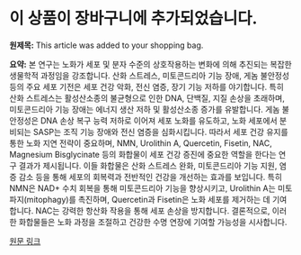 # 이 상품이 장바구니에 추가되었습니다.

**원제목:** This article was added to your shopping bag.

**요약:** 본 연구는 노화가 세포 및 분자 수준의 상호작용하는 변화에 의해 추진되는 복잡한 생물학적 과정임을 강조합니다.  산화 스트레스, 미토콘드리아 기능 장애, 게놈 불안정성 등의 주요 세포 기전은 세포 건강 악화, 전신 염증, 장기 기능 저하를 야기합니다.  특히 산화 스트레스는 활성산소종의 불균형으로 인한 DNA, 단백질, 지질 손상을 초래하며, 미토콘드리아 기능 장애는 에너지 생산 저하 및 활성산소종 증가를 유발합니다. 게놈 불안정성은 DNA 손상 복구 능력 저하로 이어져 세포 노화를 유도하고, 노화 세포에서 분비되는 SASP는 조직 기능 장애와 전신 염증을 심화시킵니다. 따라서 세포 건강 유지를 통한 노화 지연 전략이 중요하며,  NMN, Urolithin A, Quercetin, Fisetin, NAC, Magnesium Bisglycinate 등의 화합물이 세포 건강 증진에 중요한 역할을 한다는 연구 결과가 제시됩니다. 이들 화합물은 산화 스트레스 완화, 미토콘드리아 기능 지원, 염증 감소 등을 통해 세포의 회복력과 전반적인 건강을 개선하는 효과를 보입니다.  특히 NMN은 NAD+ 수치 회복을 통해 미토콘드리아 기능을 향상시키고, Urolithin A는 미토파지(mitophagy)를 촉진하며, Quercetin과 Fisetin은 노화 세포를 제거하는 데 기여합니다.  NAC는 강력한 항산화 작용을 통해 세포 손상을 방지합니다.  결론적으로, 이러한 화합물들은 노화 과정을 조절하고 건강한 수명 연장에 기여할 가능성을 시사합니다.

[원문 링크](https://www.longevity-method.com/blog/how-cellular-health-impacts-aging-and-how-to-support-it)

